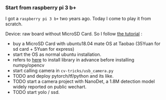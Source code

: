 ### Start from raspberry pi 3 b+

I got a `raspberry pi 3 b+` two years ago. Today I come to play it from scratch.

Device: raw board without MicroSD Card. So I follow [the tutorial](https://zhuanlan.zhihu.com/p/59027897) :

* buy a MicroSD Card with ubuntu18.04 mate OS at Taobao (35Yuan for sd card + 5Yuan for express)
* start the OS as normal ubuntu installation. 
* refers to [here](https://www.jb51.net/article/63103.htm) to install library in advance before installing numpy/opencv 
* start calling camera in `cv-tricks/usb_camera.py`
* TODO and deploy pytorch/tf/python and its like.
* TODO start a camera project with NanoDet, a 1.8M detection model widely reported on public wechart.
* TODO start yolo / ssd. 
